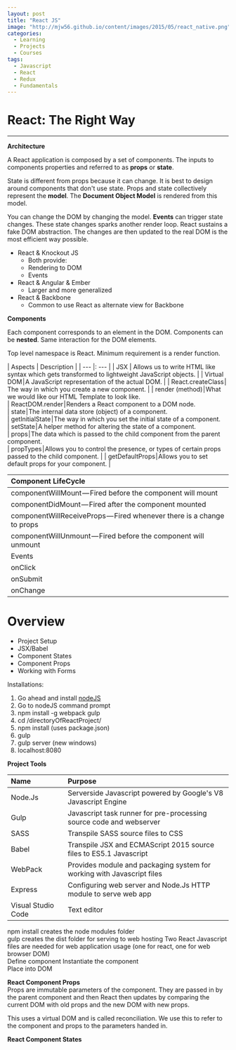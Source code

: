 ```yaml
---
layout: post
title: "React JS"
image: "http://mjw56.github.io/content/images/2015/05/react_native.png"
categories:
  - Learning
  - Projects
  - Courses
tags:
  - Javascript
  - React
  - Redux
  - Fundamentals
---
```

# React: The Right Way
---

**Architecture**

A React application is composed by a set of components. The inputs to components properties and referred to as **props** or **state**.  

State is different from props because it can change. It is best to design around components that don't use state. Props and state collectively represent the **model**. The **Document Object Model** is rendered from this model.  

You can change the DOM by changing the model. **Events** can trigger state changes. These state changes sparks another render loop. React sustains a fake DOM abstraction. The changes are then updated to the real DOM is the most efficient way possible.  

* React & Knockout JS
  * Both provide:
   * Rendering to DOM
   * Events
* React & Angular & Ember
  * Larger and more generalized
* React & Backbone
    * Common to use React as alternate view for Backbone

**Components**

Each component corresponds to an element in the DOM. Components can be **nested**. Same interaction for the DOM elements.  

Top level namespace is React. Minimum requirement is a render function.

| Aspects | Description |
| --- |: --- |
| JSX | Allows us to write HTML like syntax which gets transformed to lightweight JavaScript objects.  |
| Virtual DOM | A JavaScript representation of the actual DOM.  |
| React.createClass | The way in which you create a new component.  |
| render (method) | What we would like our HTML Template to look like.  
| ReactDOM.render | Renders a React component to a DOM node.  
| state | The internal data store (object) of a component.  
| getInitialState | The way in which you set the initial state of a component.  
| setState | A helper method for altering the state of a component.  
| props | The data which is passed to the child component from the parent component.  
| propTypes | Allows you to control the presence, or types of certain props passed to the child  component.  |
| getDefaultProps | Allows you to set default props for your component. |

| Component LifeCycle  |
| :--- |
| componentWillMount — Fired before the component will mount |
| componentDidMount — Fired after the component mounted  |
| componentWillReceiveProps — Fired whenever there is a change to props |  
| componentWillUnmount — Fired before the component will unmount |
| Events  |
| onClick  |
| onSubmit  |
| onChange  |  

# Overview  

* Project Setup
* JSX/Babel
* Component States
* Component Props
* Working with Forms  

Installations:  
1. Go ahead and install [nodeJS](nodejs.org)  
2. Go to nodeJS command prompt
3. npm install -g webpack gulp
4. cd /directoryOfReactProject/
5. npm install (uses package.json)
6. gulp
7. gulp server (new windows)
8. localhost:8080

**Project Tools**  

| Name | Purpose |
| :--- | :--- |
| Node.Js | Serverside Javascript powered by Google's V8 Javascript Engine |
| Gulp | Javascript task runner for pre-processing source code and webserver |
| SASS | Transpile SASS source files to CSS |
| Babel | Transpile JSX and ECMAScript 2015 source files to ES5.1 Javascript |
| WebPack | Provides module and packaging system for working with Javascript files |
| Express | Configuring web server and Node.Js HTTP module to serve web app |
| Visual Studio Code | Text editor |

npm install creates the node modules folder  
gulp creates the dist folder for serving to web hosting
Two React Javascript files are needed for web application usage (one for react, one for web browser DOM)  
Define component
Instantiate the component  
Place into DOM  

**React Component Props**  
Props are immutable parameters of the component. They are passed in by the parent component and then React then updates by comparing the current DOM with old props and the new DOM with new props.  

This uses a virtual DOM and is called reconciliation.
We use this to refer to the component and props to the parameters handed in.

**React Component States**  
